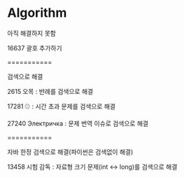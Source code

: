 # Algorithm

아직 해결하지 못함

16637 괄호 추가하기

===========

검색으로 해결

2615 오목 : 반례를 검색으로 해결

17281 ⚾ : 시간 초과 문제를 검색으로 해결

27240 Электричка : 문제 번역 이슈로 검색으로 해결

===========

자바 한정 검색으로 해결(파이썬은 검색없이 해결)

13458 시험 감독 : 자료형 크기 문제(int <-> long)를 검색으로 해결
